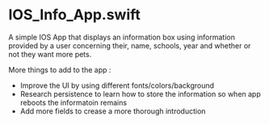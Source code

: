 # IOS_Info_App.swift
A simple IOS App that displays an information box using information provided by a user concerning their, name, schools, year and whether or not they want more pets.

More things to add to the app :
- Improve the UI by using different fonts/colors/background
- Research persistence to learn how to store the information so when app reboots the informatoin remains
- Add more fields to crease a more thorough introduction
